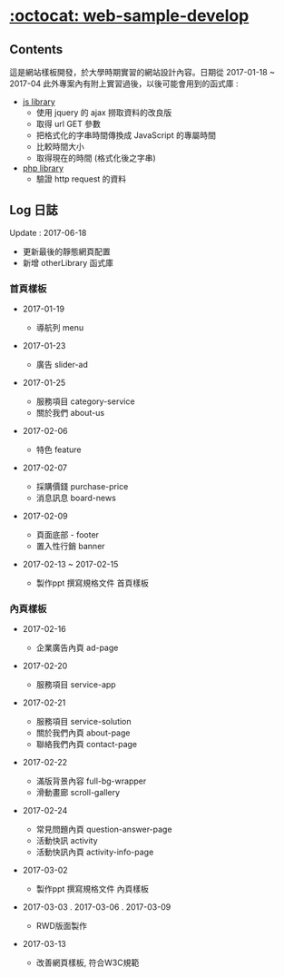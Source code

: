 # [:octocat: web-sample-develop](https://github.com/VisionYi/web-sample-develop)

## Contents
這是網站樣板開發，於大學時期實習的網站設計內容。日期從 2017-01-18 ~ 2017-04
此外專案內有附上實習過後，以後可能會用到的函式庫 :
- [js library]()
    - 使用 jquery 的 ajax 撈取資料的改良版
    - 取得 url GET 參數
    - 把格式化的字串時間傳換成 JavaScript 的專屬時間
    - 比較時間大小
    - 取得現在的時間 (格式化後之字串)
- [php library]()
    - 驗證 http request 的資料

## Log 日誌
Update : 2017-06-18
- 更新最後的靜態網頁配置
- 新增 otherLibrary 函式庫

### 首頁樣板

* 2017-01-19
    - 導航列 menu

* 2017-01-23
    - 廣告 slider-ad

* 2017-01-25
    - 服務項目 category-service
    - 關於我們 about-us

* 2017-02-06
    - 特色 feature

* 2017-02-07
    - 採購價錢 purchase-price
    - 消息訊息 board-news

* 2017-02-09
    - 頁面底部 - footer
    - 置入性行銷 banner

* 2017-02-13 ~ 2017-02-15
    - 製作ppt 撰寫規格文件 首頁樣板

### 內頁樣板

* 2017-02-16
    - 企業廣告內頁 ad-page

* 2017-02-20
    - 服務項目 service-app

* 2017-02-21
    - 服務項目 service-solution
    - 關於我們內頁 about-page
    - 聯絡我們內頁 contact-page

* 2017-02-22
    - 滿版背景內容 full-bg-wrapper
    - 滑動畫廊 scroll-gallery

* 2017-02-24
    - 常見問題內頁 question-answer-page
    - 活動快訊 activity
    - 活動快訊內頁 activity-info-page

* 2017-03-02
    - 製作ppt 撰寫規格文件 內頁樣板

* 2017-03-03 . 2017-03-06 . 2017-03-09
    - RWD版面製作

* 2017-03-13
    - 改善網頁樣板, 符合W3C規範

###

